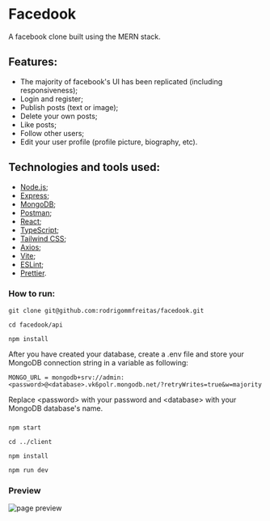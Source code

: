 # Facedook
 A facebook clone built using the MERN stack.
 
## Features:
- The majority of facebook's UI has been replicated (including responsiveness);
- Login and register;
- Publish posts (text or image);
- Delete your own posts;
- Like posts;
- Follow other users;
- Edit your user profile (profile picture, biography, etc).


## Technologies and tools used:
- [Node.js](https://nodejs.org/en/about/);
- [Express](https://expressjs.com/);
- [MongoDB](https://www.mongodb.com/);
- [Postman](https://www.postman.com/);
- [React](https://reactjs.org/);
- [TypeScript](https://www.typescriptlang.org/);
- [Tailwind CSS](https://tailwindcss.com/);
- [Axios](https://axios-http.com/);
- [Vite](https://vitejs.dev/);
- [ESLint](https://eslint.org/);
- [Prettier](https://prettier.io/).

### How to run:
```
git clone git@github.com:rodrigommfreitas/facedook.git
```
```
cd facedook/api
```
```
npm install
```
After you have created your database, create a .env file and store your MongoDB connection string in a variable as following:
```
MONGO_URL = mongodb+srv://admin:<password>@<database>.vk6polr.mongodb.net/?retryWrites=true&w=majority
```
Replace \<password\> with your password and \<database\> with your MongoDB database's name.
### 
```
npm start
```
```
cd ../client
```
```
npm install
```
```
npm run dev
```

### Preview
![page preview](https://raw.githubusercontent.com/rodrigommfreitas/facedook/main/preview.png)
